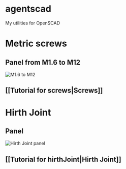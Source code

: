# agentscad
My utilities for OpenSCAD

# Metric screws

## Panel from M1.6 to M12

![M1.6 to M12](https://github.com/GillesBouissac/agentscad/blob/master/img/screw-panel.png)

## [[Tutorial for screws|Screws]]

# Hirth Joint

## Panel

![Hirth Joint panel](https://github.com/GillesBouissac/agentscad/blob/master/img/hirthJoint.png)

## [[Tutorial for hirthJoint|Hirth Joint]]
